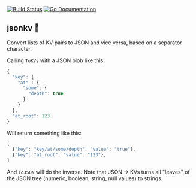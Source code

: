 [![Build Status](http://img.shields.io/travis/patrickdevivo/jsonkv.svg?style=flat-square)](https://travis-ci.org/patrickdevivo/jsonkv)
[![Go Documentation](http://img.shields.io/badge/go-documentation-blue.svg?style=flat-square)](https://godoc.org/github.com/patrickdevivo/jsonkv)

## jsonkv 🌲

Convert lists of KV pairs to JSON and vice versa, based on a separator character.

Calling `ToKVs` with a JSON blob like this:
```js
{
  "key": {
    "at" : {
      "some": {
        "depth": true
      }
    }
  },
  "at_root": 123
}
```

Will return something like this:
```js
[
  {"key": "key/at/some/depth", "value": "true"},
  {"key": "at_root", "value": "123"},
]
```

And `ToJSON` will do the inverse. Note that JSON -> KVs turns all "leaves" of the JSON tree (numeric, boolean, string, null values) to strings.
